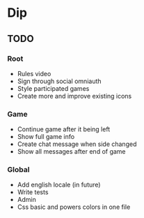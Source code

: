 # Dip

## TODO

### Root
- Rules video
- Sign through social omniauth
- Style participated games
- Create more and improve existing icons

### Game
- Continue game after it being left
- Show full game info
- Create chat message when side changed
- Show all messages after end of game

### Global
- Add english locale (in future)
- Write tests
- Admin
- Css basic and powers colors in one file
